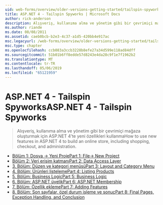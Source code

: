 ```yaml
---
uid: web-forms/overview/older-versions-getting-started/tailspin-spyworks/index
title: ASP.NET 4 - Tailspin Spyworks | Microsoft Docs
author: rick-anderson
description: Alışveriş, kullanıma alma ve yönetim gibi bir çevrimiçi mağaza oluşturmak için ASP.NET 4'te yeni özellikleri kullanma
ms.author: riande
ms.date: 08/08/2011
ms.assetid: caeb0bcb-b2e3-4c37-a1d5-420bb4e917ac
msc.legacyurl: /web-forms/overview/older-versions-getting-started/tailspin-spyworks
msc.type: chapter
ms.openlocfilehash: ccb083a3ccb3228b8efe27a34d599e118ad84dff
ms.sourcegitcommit: 51b01b6ff8edde57d8243e4da28c9f1e7f1962b2
ms.translationtype: MT
ms.contentlocale: tr-TR
ms.lasthandoff: 05/06/2019
ms.locfileid: "65121959"
---
```

# <a name="aspnet-4---tailspin-spyworks"></a><span data-ttu-id="8d0cf-103">ASP.NET 4 - Tailspin Spyworks</span><span class="sxs-lookup"><span data-stu-id="8d0cf-103">ASP.NET 4 - Tailspin Spyworks</span></span>

> <span data-ttu-id="8d0cf-104">Alışveriş, kullanıma alma ve yönetim gibi bir çevrimiçi mağaza oluşturmak için ASP.NET 4'te yeni özellikleri kullanma</span><span class="sxs-lookup"><span data-stu-id="8d0cf-104">How to use new features in ASP.NET 4 to build an online store, including shopping, checkout, and administration.</span></span>

- [<span data-ttu-id="8d0cf-105">Bölüm 1: Dosya -> Yeni Proje</span><span class="sxs-lookup"><span data-stu-id="8d0cf-105">Part 1: File-> New Project</span></span>](tailspin-spyworks-part-1.md)
- [<span data-ttu-id="8d0cf-106">Bölüm 2: Veri erişim katmanı</span><span class="sxs-lookup"><span data-stu-id="8d0cf-106">Part 2: Data Access Layer</span></span>](tailspin-spyworks-part-2.md)
- [<span data-ttu-id="8d0cf-107">3. Bölüm: Düzen ve kategori menüsü</span><span class="sxs-lookup"><span data-stu-id="8d0cf-107">Part 3: Layout and Category Menu</span></span>](tailspin-spyworks-part-3.md)
- [<span data-ttu-id="8d0cf-108">4. Bölüm: Ürünleri listeleme</span><span class="sxs-lookup"><span data-stu-id="8d0cf-108">Part 4: Listing Products</span></span>](tailspin-spyworks-part-4.md)
- [<span data-ttu-id="8d0cf-109">5. Bölüm: Business Logic</span><span class="sxs-lookup"><span data-stu-id="8d0cf-109">Part 5: Business Logic</span></span>](tailspin-spyworks-part-5.md)
- [<span data-ttu-id="8d0cf-110">6. Bölüm: ASP.NET üyelik</span><span class="sxs-lookup"><span data-stu-id="8d0cf-110">Part 6: ASP.NET Membership</span></span>](tailspin-spyworks-part-6.md)
- [<span data-ttu-id="8d0cf-111">7. Bölüm: Özellik ekleme</span><span class="sxs-lookup"><span data-stu-id="8d0cf-111">Part 7: Adding Features</span></span>](tailspin-spyworks-part-7.md)
- [<span data-ttu-id="8d0cf-112">8. Bölüm: Son sayfalar, özel durum işleme ve sonuç</span><span class="sxs-lookup"><span data-stu-id="8d0cf-112">Part 8: Final Pages, Exception Handling, and Conclusion</span></span>](tailspin-spyworks-part-8.md)
